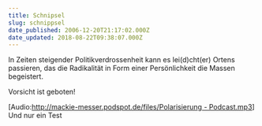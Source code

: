 ```yaml
---
title: Schnipsel
slug: schnippsel
date_published: 2006-12-20T21:17:02.000Z
date_updated: 2018-08-22T09:38:07.000Z
---
```


In Zeiten steigender Politikverdrossenheit kann es lei(d)cht(er) Ortens passieren, das die Radikalität in Form einer Persönlichkeit die Massen begeistert.

Vorsicht ist geboten!

[Audio:[http://mackie-messer.podspot.de/files/Polarisierung - Podcast.mp3](http://mackie-messer.podspot.de/files/Polarisierung%20-%20Podcast.mp3)]
Und nur ein Test
